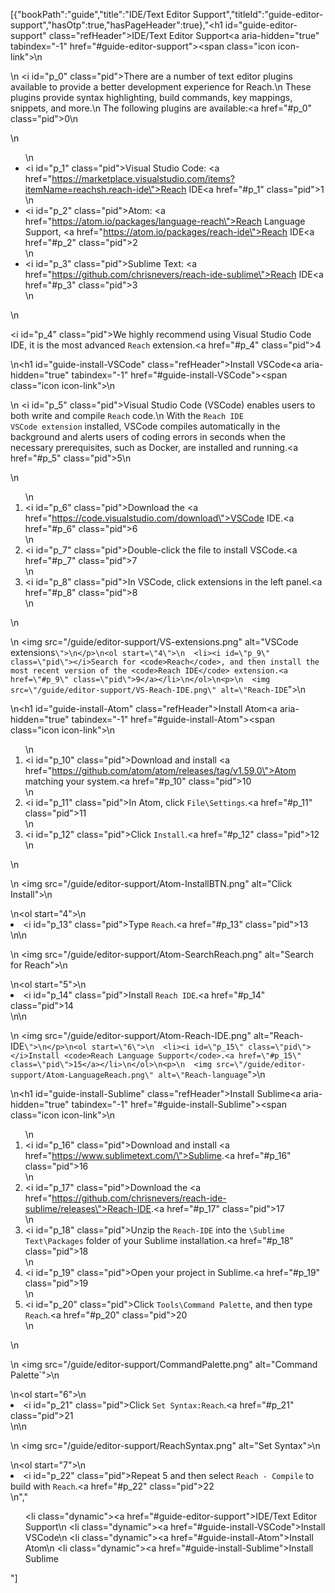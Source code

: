[{"bookPath":"guide","title":"IDE/Text Editor Support","titleId":"guide-editor-support","hasOtp":true,"hasPageHeader":true},"<h1 id=\"guide-editor-support\" class=\"refHeader\">IDE/Text Editor Support<a aria-hidden=\"true\" tabindex=\"-1\" href=\"#guide-editor-support\"><span class=\"icon icon-link\"></span></a></h1>\n<p>\n  <i id=\"p_0\" class=\"pid\"></i>There are a number of text editor plugins available to provide a better development experience for Reach.\n  These plugins provide syntax highlighting, build commands, key mappings, snippets, and more.\n  The following plugins are available:<a href=\"#p_0\" class=\"pid\">0</a>\n</p>\n<ul>\n  <li><i id=\"p_1\" class=\"pid\"></i>Visual Studio Code: <a href=\"https://marketplace.visualstudio.com/items?itemName=reachsh.reach-ide\">Reach IDE</a><a href=\"#p_1\" class=\"pid\">1</a></li>\n  <li><i id=\"p_2\" class=\"pid\"></i>Atom: <a href=\"https://atom.io/packages/language-reach\">Reach Language Support</a>, <a href=\"https://atom.io/packages/reach-ide\">Reach IDE</a><a href=\"#p_2\" class=\"pid\">2</a></li>\n  <li><i id=\"p_3\" class=\"pid\"></i>Sublime Text: <a href=\"https://github.com/chrisnevers/reach-ide-sublime\">Reach IDE</a><a href=\"#p_3\" class=\"pid\">3</a></li>\n</ul>\n<p><i id=\"p_4\" class=\"pid\"></i>We highly recommend using Visual Studio Code IDE, it is the most advanced <code>Reach</code> extension.<a href=\"#p_4\" class=\"pid\">4</a></p>\n<h1 id=\"guide-install-VSCode\" class=\"refHeader\">Install VSCode<a aria-hidden=\"true\" tabindex=\"-1\" href=\"#guide-install-VSCode\"><span class=\"icon icon-link\"></span></a></h1>\n<p>\n  <i id=\"p_5\" class=\"pid\"></i>Visual Studio Code (VSCode) enables users to both write and compile <code>Reach</code> code.\n  With the <code>Reach IDE VSCode extension</code> installed, VSCode compiles automatically in the background and alerts users of coding errors in seconds when the necessary prerequisites, such as Docker, are installed and running.<a href=\"#p_5\" class=\"pid\">5</a>\n</p>\n<ol>\n  <li><i id=\"p_6\" class=\"pid\"></i>Download the <a href=\"https://code.visualstudio.com/download\">VSCode</a> IDE.<a href=\"#p_6\" class=\"pid\">6</a></li>\n  <li><i id=\"p_7\" class=\"pid\"></i>Double-click the file to install VSCode.<a href=\"#p_7\" class=\"pid\">7</a></li>\n  <li><i id=\"p_8\" class=\"pid\"></i>In VSCode, click extensions in the left panel.<a href=\"#p_8\" class=\"pid\">8</a></li>\n</ol>\n<p>\n  <img src=\"/guide/editor-support/VS-extensions.png\" alt=\"VSCode extensions`\">\n</p>\n<ol start=\"4\">\n  <li><i id=\"p_9\" class=\"pid\"></i>Search for <code>Reach</code>, and then install the most recent version of the <code>Reach IDE</code> extension.<a href=\"#p_9\" class=\"pid\">9</a></li>\n</ol>\n<p>\n  <img src=\"/guide/editor-support/VS-Reach-IDE.png\" alt=\"Reach-IDE`\">\n</p>\n<h1 id=\"guide-install-Atom\" class=\"refHeader\">Install Atom<a aria-hidden=\"true\" tabindex=\"-1\" href=\"#guide-install-Atom\"><span class=\"icon icon-link\"></span></a></h1>\n<ol>\n  <li><i id=\"p_10\" class=\"pid\"></i>Download and install <a href=\"https://github.com/atom/atom/releases/tag/v1.59.0\">Atom</a> matching your system.<a href=\"#p_10\" class=\"pid\">10</a></li>\n  <li><i id=\"p_11\" class=\"pid\"></i>In Atom, click <code>File\\Settings</code>.<a href=\"#p_11\" class=\"pid\">11</a></li>\n  <li><i id=\"p_12\" class=\"pid\"></i>Click <code>Install</code>.<a href=\"#p_12\" class=\"pid\">12</a></li>\n</ol>\n<p>\n  <img src=\"/guide/editor-support/Atom-InstallBTN.png\" alt=\"Click Install\">\n</p>\n<ol start=\"4\">\n  <li><i id=\"p_13\" class=\"pid\"></i>Type <code>Reach</code>.<a href=\"#p_13\" class=\"pid\">13</a></li>\n</ol>\n<p>\n  <img src=\"/guide/editor-support/Atom-SearchReach.png\" alt=\"Search for Reach\">\n</p>\n<ol start=\"5\">\n  <li><i id=\"p_14\" class=\"pid\"></i>Install <code>Reach IDE</code>.<a href=\"#p_14\" class=\"pid\">14</a></li>\n</ol>\n<p>\n  <img src=\"/guide/editor-support/Atom-Reach-IDE.png\" alt=\"Reach-IDE`\">\n</p>\n<ol start=\"6\">\n  <li><i id=\"p_15\" class=\"pid\"></i>Install <code>Reach Language Support</code>.<a href=\"#p_15\" class=\"pid\">15</a></li>\n</ol>\n<p>\n  <img src=\"/guide/editor-support/Atom-LanguageReach.png\" alt=\"Reach-language`\">\n</p>\n<h1 id=\"guide-install-Sublime\" class=\"refHeader\">Install Sublime<a aria-hidden=\"true\" tabindex=\"-1\" href=\"#guide-install-Sublime\"><span class=\"icon icon-link\"></span></a></h1>\n<ol>\n  <li><i id=\"p_16\" class=\"pid\"></i>Download and install <a href=\"https://www.sublimetext.com/\">Sublime</a>.<a href=\"#p_16\" class=\"pid\">16</a></li>\n  <li><i id=\"p_17\" class=\"pid\"></i>Download the <a href=\"https://github.com/chrisnevers/reach-ide-sublime/releases\">Reach-IDE</a>.<a href=\"#p_17\" class=\"pid\">17</a></li>\n  <li><i id=\"p_18\" class=\"pid\"></i>Unzip the <code>Reach-IDE</code> into the <code>\\Sublime Text\\Packages</code> folder of your Sublime installation.<a href=\"#p_18\" class=\"pid\">18</a></li>\n  <li><i id=\"p_19\" class=\"pid\"></i>Open your project in Sublime.<a href=\"#p_19\" class=\"pid\">19</a></li>\n  <li><i id=\"p_20\" class=\"pid\"></i>Click <code>Tools\\Command Palette</code>, and then type <code>Reach</code>.<a href=\"#p_20\" class=\"pid\">20</a></li>\n</ol>\n<p>\n  <img src=\"/guide/editor-support/CommandPalette.png\" alt=\"Command Palette`\">\n</p>\n<ol start=\"6\">\n  <li><i id=\"p_21\" class=\"pid\"></i>Click <code>Set Syntax:Reach</code>.<a href=\"#p_21\" class=\"pid\">21</a></li>\n</ol>\n<p>\n  <img src=\"/guide/editor-support/ReachSyntax.png\" alt=\"Set Syntax\">\n</p>\n<ol start=\"7\">\n  <li><i id=\"p_22\" class=\"pid\"></i>Repeat 5 and then select <code>Reach - Compile</code> to build with <code>Reach</code>.<a href=\"#p_22\" class=\"pid\">22</a></li>\n</ol>","<ul><li class=\"dynamic\"><a href=\"#guide-editor-support\">IDE/Text Editor Support</a></li>\n  <li class=\"dynamic\"><a href=\"#guide-install-VSCode\">Install VSCode</a></li>\n  <li class=\"dynamic\"><a href=\"#guide-install-Atom\">Install Atom</a></li>\n  <li class=\"dynamic\"><a href=\"#guide-install-Sublime\">Install Sublime</a></li></ul>"]